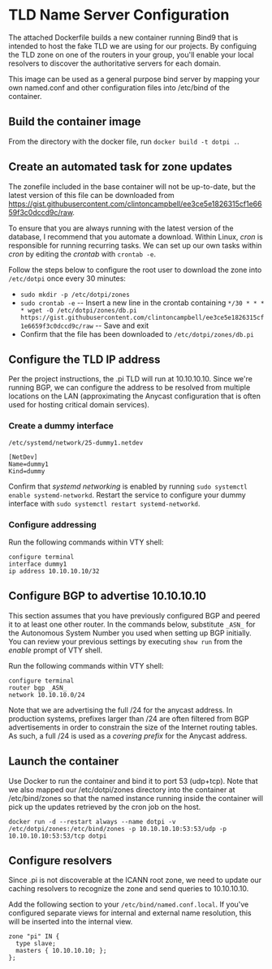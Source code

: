 # TLD Name Server Configuration
The attached Dockerfile builds a new container running Bind9 that is intended to host the fake TLD we are using for our projects. By configuing the TLD zone on one of the routers in your group, you'll enable your local resolvers to discover the authoritative servers for each domain.

This image can be used as a general purpose bind server by mapping your own named.conf and other configuration files into /etc/bind of the container.

## Build the container image
From the directory with the docker file, run `docker build -t dotpi .`.

## Create an automated task for zone updates
The zonefile included in the base container will not be up-to-date, but the latest version of this file can be downloaded from https://gist.githubusercontent.com/clintoncampbell/ee3ce5e1826315cf1e6659f3c0dccd9c/raw.

To ensure that you are always running with the latest version of the database, I recommend that you automate a download. Within Linux, _cron_ is responsible for running recurring tasks. We can set up our own tasks within _cron_ by editing the _crontab_ with `crontab -e`. 

Follow the steps below to configure the root user to download the zone into `/etc/dotpi` once every 30 minutes:

- `sudo mkdir -p /etc/dotpi/zones`
- `sudo crontab -e`
-- Insert a new line in the crontab containing `*/30 * * * * wget -O /etc/dotpi/zones/db.pi https://gist.githubusercontent.com/clintoncampbell/ee3ce5e1826315cf1e6659f3c0dccd9c/raw`
-- Save and exit
- Confirm that the file has been downloaded to `/etc/dotpi/zones/db.pi`

## Configure the TLD IP address
Per the project instructions, the .pi TLD will run at 10.10.10.10. Since we're running BGP, we can configure the address to be resolved from multiple locations on the LAN (approximating the Anycast configuration that is often used for hosting critical domain services).

### Create a dummy interface
`/etc/systemd/network/25-dummy1.netdev`
```
[NetDev]
Name=dummy1
Kind=dummy
```
Confirm that _systemd networking_ is enabled by running `sudo systemctl enable systemd-networkd`. Restart the service to configure your dummy interface with `sudo systemctl restart systemd-networkd`.

### Configure addressing
Run the following commands within VTY shell:
```
configure terminal
interface dummy1
ip address 10.10.10.10/32
```

## Configure BGP to advertise 10.10.10.10
This section assumes that you have previously configured BGP and peered it to at least one other router. In the commands below, substitute `_ASN_` for the Autonomous System Number you used when setting up BGP initially. You can review your previous settings by executing `show run` from the _enable_ prompt of VTY shell.

Run the following commands within VTY shell:
```
configure terminal
router bgp _ASN_
network 10.10.10.0/24
```

Note that we are advertising the full /24 for the anycast address. In production systems, prefixes larger than /24 are often filtered from BGP advertisements in order to constrain the size of the Internet routing tables. As such, a full /24 is used as a _covering prefix_ for the Anycast address.

## Launch the container
Use Docker to run the container and bind it to port 53 (udp+tcp). Note that we also mapped our /etc/dotpi/zones directory into the container at /etc/bind/zones so that the named instance running inside the container will pick up the updates retrieved by the cron job on the host.

`docker run -d --restart always --name dotpi -v /etc/dotpi/zones:/etc/bind/zones -p 10.10.10.10:53:53/udp -p 10.10.10.10:53:53/tcp dotpi`

## Configure resolvers
Since .pi is not discoverable at the ICANN root zone, we need to update our caching resolvers to recognize the zone and send queries to 10.10.10.10.

Add the following section to your `/etc/bind/named.conf.local`. If you've configured separate views for internal and external name resolution, this will be inserted into the internal view.

```
zone "pi" IN {
  type slave;
  masters { 10.10.10.10; };
};
```
